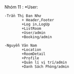 Nhóm 11 :
*User:

    -Trần Thị Đan Như 
            + Header,Footer
            +Log in,LogUp
            +ListRoom
            +User/admin
            +Booking/admin
            
    -Nguyễn Văn Nam
            +Location
            +RoomDetail
            +Profile
            +Quản lí vị trí/admin
            +Danh Sách Phòng/admin


